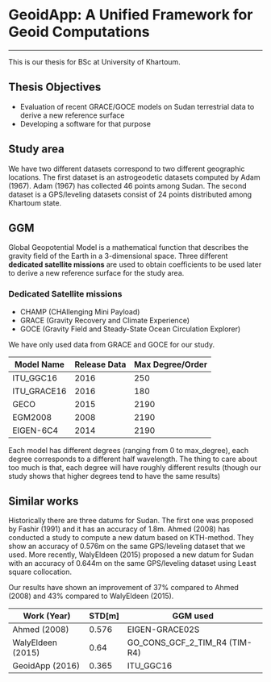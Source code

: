 # GeoidApp: A Unified Framework for Geoid Computations
---
This is our thesis for BSc at University of Khartoum.

## Thesis Objectives

  - Evaluation of recent GRACE/GOCE models on Sudan terrestrial data to derive a new reference surface
  - Developing a software for that purpose

## Study area
We have two different datasets correspond to two different geographic locations. The first dataset is an astrogeodetic datasets computed by Adam (1967). Adam (1967) has collected 46 points among Sudan.
The second dataset is a GPS/leveling datasets consist of 24 points distributed among Khartoum state.

## GGM
Global Geopotential Model is a mathematical function that describes the gravity field of the Earth in a 3-dimensional space. Three different **dedicated satellite missions** are used to obtain coefficients to be used later to derive a new reference surface for the study area.

### Dedicated Satellite missions
- CHAMP (CHAllenging Mini Payload)
- GRACE (Gravity Recovery and Climate Experience)
- GOCE (Gravity Field and Steady-State Ocean Circulation Explorer)

We have only used data from GRACE and GOCE for our study.

| Model Name | Release Data | Max Degree/Order|
|---         |---           |---              |
|ITU_GGC16   |2016          |250              |
|ITU_GRACE16 |2016          |180              |
|GECO        |2015          |2190             |
|EGM2008     |2008          |2190             |
|EIGEN-6C4   |2014          |2190             |

Each model has different degrees (ranging from 0 to max_degree), each degree corresponds to a different half wavelength. The thing to care about too much is that, each degree will have roughly different results (though our study shows that higher degrees tend to have the same results)

## Similar works

Historically there are three datums for Sudan. The first one was proposed by Fashir (1991) and it has an accuracy of 1.8m. Ahmed (2008) has conducted a study to compute a new datum based on KTH-method. They show an accuracy of 0.576m on the same GPS/leveling dataset that we used. More recently, WalyEldeen (2015) proposed a new datum for Sudan with an accuracy of 0.644m on the same GPS/leveling dataset using Least square collocation.

Our results have shown an improvement of 37% compared to Ahmed (2008) and 43% compared to WalyEldeen (2015).

|Work (Year) | STD[m]   | GGM used|
|---           |---       |---     |
|Ahmed (2008)  | 0.576  |EIGEN-GRACE02S |
|WalyEldeen (2015)| 0.64 | GO_CONS_GCF_2_TIM_R4 (TIM-R4) |
|GeoidApp (2016) | 0.365 | ITU_GGC16 |
